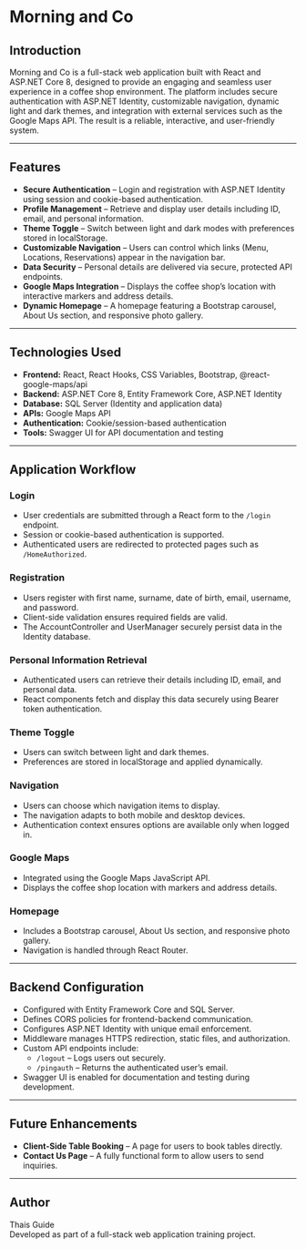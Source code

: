 # Morning and Co

## Introduction
Morning and Co is a full-stack web application built with React and ASP.NET Core 8, designed to provide an engaging and seamless user experience in a coffee shop environment. The platform includes secure authentication with ASP.NET Identity, customizable navigation, dynamic light and dark themes, and integration with external services such as the Google Maps API. The result is a reliable, interactive, and user-friendly system.

---

## Features
- **Secure Authentication** – Login and registration with ASP.NET Identity using session and cookie-based authentication.  
- **Profile Management** – Retrieve and display user details including ID, email, and personal information.  
- **Theme Toggle** – Switch between light and dark modes with preferences stored in localStorage.  
- **Customizable Navigation** – Users can control which links (Menu, Locations, Reservations) appear in the navigation bar.  
- **Data Security** – Personal details are delivered via secure, protected API endpoints.  
- **Google Maps Integration** – Displays the coffee shop’s location with interactive markers and address details.  
- **Dynamic Homepage** – A homepage featuring a Bootstrap carousel, About Us section, and responsive photo gallery.  

---

## Technologies Used
- **Frontend:** React, React Hooks, CSS Variables, Bootstrap, @react-google-maps/api  
- **Backend:** ASP.NET Core 8, Entity Framework Core, ASP.NET Identity  
- **Database:** SQL Server (Identity and application data)  
- **APIs:** Google Maps API  
- **Authentication:** Cookie/session-based authentication  
- **Tools:** Swagger UI for API documentation and testing  

---

## Application Workflow

### Login
- User credentials are submitted through a React form to the `/login` endpoint.  
- Session or cookie-based authentication is supported.  
- Authenticated users are redirected to protected pages such as `/HomeAuthorized`.  

### Registration
- Users register with first name, surname, date of birth, email, username, and password.  
- Client-side validation ensures required fields are valid.  
- The AccountController and UserManager securely persist data in the Identity database.  

### Personal Information Retrieval
- Authenticated users can retrieve their details including ID, email, and personal data.  
- React components fetch and display this data securely using Bearer token authentication.  

### Theme Toggle
- Users can switch between light and dark themes.  
- Preferences are stored in localStorage and applied dynamically.  

### Navigation
- Users can choose which navigation items to display.  
- The navigation adapts to both mobile and desktop devices.  
- Authentication context ensures options are available only when logged in.  

### Google Maps
- Integrated using the Google Maps JavaScript API.  
- Displays the coffee shop location with markers and address details.  

### Homepage
- Includes a Bootstrap carousel, About Us section, and responsive photo gallery.  
- Navigation is handled through React Router.  

---

## Backend Configuration
- Configured with Entity Framework Core and SQL Server.  
- Defines CORS policies for frontend-backend communication.  
- Configures ASP.NET Identity with unique email enforcement.  
- Middleware manages HTTPS redirection, static files, and authorization.  
- Custom API endpoints include:  
  - `/logout` – Logs users out securely.  
  - `/pingauth` – Returns the authenticated user’s email.  
- Swagger UI is enabled for documentation and testing during development.  

---

## Future Enhancements
- **Client-Side Table Booking** – A page for users to book tables directly.  
- **Contact Us Page** – A fully functional form to allow users to send inquiries.  

---

## Author
Thais Guide  
Developed as part of a full-stack web application training project.
